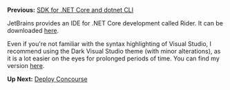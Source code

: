 **Previous:** [SDK for .NET Core and dotnet CLI](../sdk-for-.net-core-and-dotnet-cli)

JetBrains provides an IDE for .NET Core development called Rider. It can be downloaded [here](https://www.jetbrains.com/rider/download/).

Even if you're not familiar with the syntax highlighting of Visual Studio, I recommend using the Dark Visual Studio theme (with minor alterations), as it is a lot easier on the eyes for prolonged periods of time. You can find my version [here](../JetBrains-Rider/VisualStudioDark-Custom.icls).

**Up Next:** [Deploy Concourse](../deploy-concourse)
